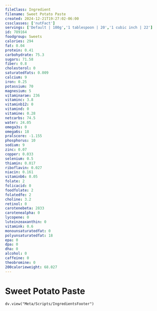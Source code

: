 ```yaml
---
fileClass: Ingredient
filename: Sweet Potato Paste
created: 2024-12-21T19:27:02-06:00
cssclasses: ['nutFact']
servings: ['Default | 100g','1 tablespoon | 20','1 cubic inch | 22']
id: 789164
foodgroup: Sweets
calories: 294
fat: 0.04
protein: 0.41
carbohydrate: 75.3
sugars: 71.58
fiber: 0.8
cholesterol: 0
saturatedfats: 0.009
calcium: 9
iron: 0.25
potassium: 70
magnesium: 5
vitaminarae: 236
vitaminc: 3.8
vitaminb12: 0
vitamind: 0
vitamine: 0.28
netcarbs: 74.5
water: 24.05
omega3s: 0
omega6s: 18
pralscore: -1.155
phosphorus: 10
sodium: 9
zinc: 0.07
copper: 0.033
selenium: 0.5
thiamin: 0.017
riboflavin: 0.027
niacin: 0.161
vitaminb6: 0.05
folate: 2
folicacid: 0
foodfolate: 2
folatedfe: 2
choline: 3.2
retinol: 0
carotenebeta: 2833
carotenealpha: 0
lycopene: 0
luteinzeaxanthin: 0
vitamink: 0.6
monounsaturatedfat: 0
polyunsaturatedfat: 18
epa: 0
dpa: 0
dha: 0
alcohol: 0
caffeine: 0
theobromine: 0
200calorieweight: 68.027
---
```


# Sweet Potato Paste

```dataviewjs
dv.view("Meta/Scripts/IngredientsFooter")
```